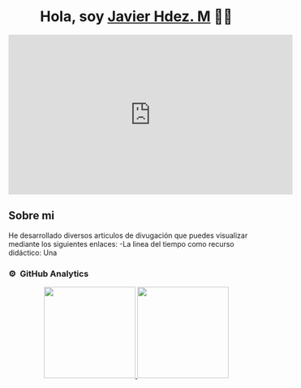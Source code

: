 <div align="center">
<h1 align="center">Hola, soy <a href="https://aristi.dev">Javier Hdez. M</a> 👋🧐</h1>
</div>
<iframe width="560" height="315" src="https://www.youtube.com/embed/brVRfmzvWCM" frameborder="0" allow="accelerometer; autoplay; clipboard-write; encrypted-media; gyroscope; picture-in-picture" allowfullscreen></iframe>


## Sobre mi
He desarrollado diversos articulos de divugación que puedes visualizar mediante los siguientes enlaces:
-La linea del tiempo como recurso didáctico: Una 
<br>

### ⚙️ &nbsp;GitHub Analytics

<p align="center">
<a href="https://github.com/JaviMH24">
  <img height="180em" src="https://github-readme-stats-eight-theta.vercel.app/api?username=ArisGuimera&show_icons=true&theme=algolia&include_all_commits=true&count_private=true"/>
  <img height="180em" src="https://github-readme-stats-eight-theta.vercel.app/api/top-langs/?username=ArisGuimera&layout=compact&langs_count=8&theme=algolia"/>
</a>
</p>
